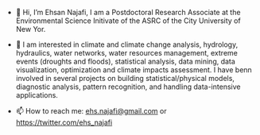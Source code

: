 - 👋 Hi, I’m Ehsan Najafi, I am a Postdoctoral Research Associate at the Environmental Science Initivate of the ASRC of the City University of New Yor.

- 👀 I am interested in climate and climate change analysis, hydrology, hydraulics, water networks, water resources management, extreme events (droughts and floods), statistical analysis, data mining, data visualization, optimization and climate impacts assessment. I have benn involved in several projects on building statistical/physical models, diagnostic analysis, pattern recognition, and handling data-intensive applications. 

- 📫 How to reach me: 
  ehs.najafi@gmail.com or 
  https://twitter.com/ehs_najafi
  
